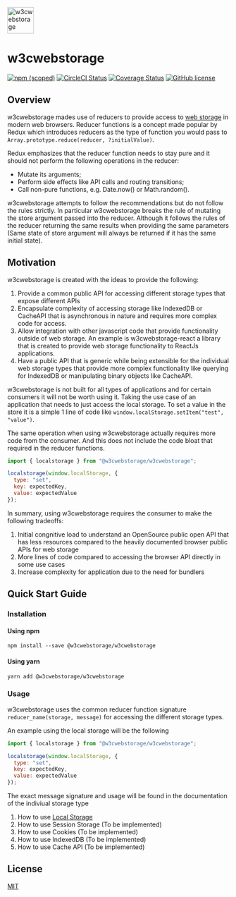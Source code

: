 <a href="https://github.com/w3cwebstorage/w3cwebstorage" target="__blank"><img alt="w3cwebstorage" src="https://github.com/w3cwebstorage/w3cwebstorage/blob/3837597d61164184702430d38bb906df546e4424/logo.svg" width="60" /></a>

# w3cwebstorage

[![npm (scoped)](https://img.shields.io/npm/v/@w3cwebstorage/w3cwebstorage)](https://www.npmjs.com/package/@w3cwebstorage/w3cwebstorage)
[![CircleCI Status](https://img.shields.io/circleci/build/github/w3cwebstorage/w3cwebstorage)](https://circleci.com/gh/w3cwebstorage/w3cwebstorage)
[![Coverage Status](https://coveralls.io/repos/github/w3cwebstorage/w3cwebstorage/badge.svg)](https://coveralls.io/github/w3cwebstorage/w3cwebstorage)
[![GitHub license](https://img.shields.io/badge/license-MIT-blue.svg)](LICENSE)

## Overview

w3cwebstorage mades use of reducers to provide access to <a href="https://developers.google.com/web/fundamentals/instant-and-offline/web-storage">web storage</a> in modern web browsers. Reducer functions is a concept made popular by Redux which introduces reducers as the type of function you would pass to `Array.prototype.reduce(reducer, ?initialValue)`.

Redux emphasizes that the reducer function needs to stay pure and it should not perform the following operations in the reducer:

- Mutate its arguments;
- Perform side effects like API calls and routing transitions;
- Call non-pure functions, e.g. Date.now() or Math.random().

w3cwebstorage attempts to follow the recommendations but do not follow the rules strictly. In particular w3cwebstorage breaks the rule of mutating the store argument passed into the reducer. Although it follows the rules of the reducer returning the same results when providing the same parameters (Same state of store argument will always be returned if it has the same initial state).

## Motivation

w3cwebstorage is created with the ideas to provide the following:

1. Provide a common public API for accessing different storage types that expose different APIs
2. Encapsulate complexity of accessing storage like IndexedDB or CacheAPI that is asynchronous in nature and requires more complex code for access.
3. Allow integration with other javascript code that provide functionality outside of web storage. An example is w3cwebstorage-react a library that is created to provide web storage functionality to ReactJs applications.
4. Have a public API that is generic while being extensible for the individual web storage types that provide more complex functionality like querying for IndexedDB or manipulating binary objects like CacheAPI.

w3cwebstorage is not built for all types of applications and for certain consumers it will not be worth using it. Taking the use case of an application that needs to just access the local storage. To set a value in the store it is a simple 1 line of code like `window.localStorage.setItem("test", "value")`.

The same operation when using w3cwebstorage actually requires more code from the consumer. And this does not include the code bloat that required in the reducer functions.

```js
import { localstorage } from "@w3cwebstorage/w3cwebstorage";

localstorage(window.localStorage, {
  type: "set",
  key: expectedKey,
  value: expectedValue
});
```

In summary, using w3cwebstorage requires the consumer to make the following tradeoffs:

1.  Initial congnitive load to understand an OpenSource public open API that has less resources compared to the heavily documented browser public APIs for web storage
2.  More lines of code compared to accessing the browser API directly in some use cases
3.  Increase complexity for application due to the need for bundlers

## Quick Start Guide

### Installation

#### Using npm

`npm install --save @w3cwebstorage/w3cwebstorage`

#### Using yarn

`yarn add @w3cwebstorage/w3cwebstorage`

### Usage

w3cwebstorage uses the common reducer function signature `reducer_name(storage, message)` for accessing the different storage types.

An example using the local storage will be the following

```js
import { localstorage } from "@w3cwebstorage/w3cwebstorage";

localstorage(window.localStorage, {
  type: "set",
  key: expectedKey,
  value: expectedValue
});
```

The exact message signature and usage will be found in the documentation of the indiviual storage type

1. How to use [Local Storage](/src/localstorage/README.md)
2. How to use Session Storage (To be implemented)
3. How to use Cookies (To be implemented)
4. How to use IndexedDB (To be implemented)
5. How to use Cache API (To be implemented)

## License

[MIT](LICENSE.md)
